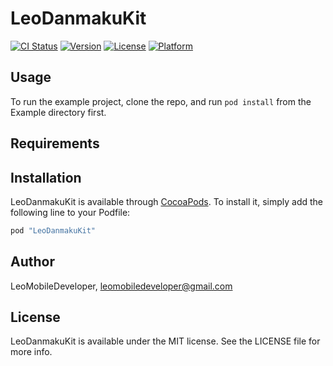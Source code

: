 # LeoDanmakuKit

[![CI Status](http://img.shields.io/travis/LeoMobileDeveloper/LeoDanmakuKit.svg?style=flat)](https://travis-ci.org/LeoMobileDeveloper/LeoDanmakuKit)
[![Version](https://img.shields.io/cocoapods/v/LeoDanmakuKit.svg?style=flat)](http://cocoapods.org/pods/LeoDanmakuKit)
[![License](https://img.shields.io/cocoapods/l/LeoDanmakuKit.svg?style=flat)](http://cocoapods.org/pods/LeoDanmakuKit)
[![Platform](https://img.shields.io/cocoapods/p/LeoDanmakuKit.svg?style=flat)](http://cocoapods.org/pods/LeoDanmakuKit)

## Usage

To run the example project, clone the repo, and run `pod install` from the Example directory first.

## Requirements

## Installation

LeoDanmakuKit is available through [CocoaPods](http://cocoapods.org). To install
it, simply add the following line to your Podfile:

```ruby
pod "LeoDanmakuKit"
```

## Author

LeoMobileDeveloper, leomobiledeveloper@gmail.com

## License

LeoDanmakuKit is available under the MIT license. See the LICENSE file for more info.
